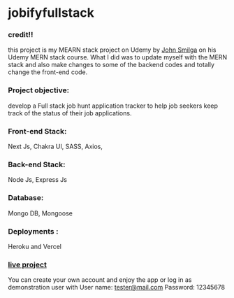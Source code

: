 # jobifyfullstack

### credit!!
this project is my MEARN stack project on Udemy by [John Smilga](https://github.com/john-smilga) on his Udemy MERN stack course.
What I did was to update myself with the MERN stack and also make changes to some of the backend codes and totally change the front-end code.

### Project objective: 
develop a Full stack job hunt application tracker to help job seekers keep track of the status of their job applications.

### Front-end Stack: 
Next Js, Chakra UI, SASS, Axios, 

### Back-end Stack: 
Node Js, Express Js

### Database: 
Mongo DB, Mongoose

### Deployments : 
Heroku and Vercel

### [live project](https://jobsapps.vercel.app/)

You can create your own account and enjoy the app or log in as demonstration user with 
User name: tester@mail.com
Password: 12345678

